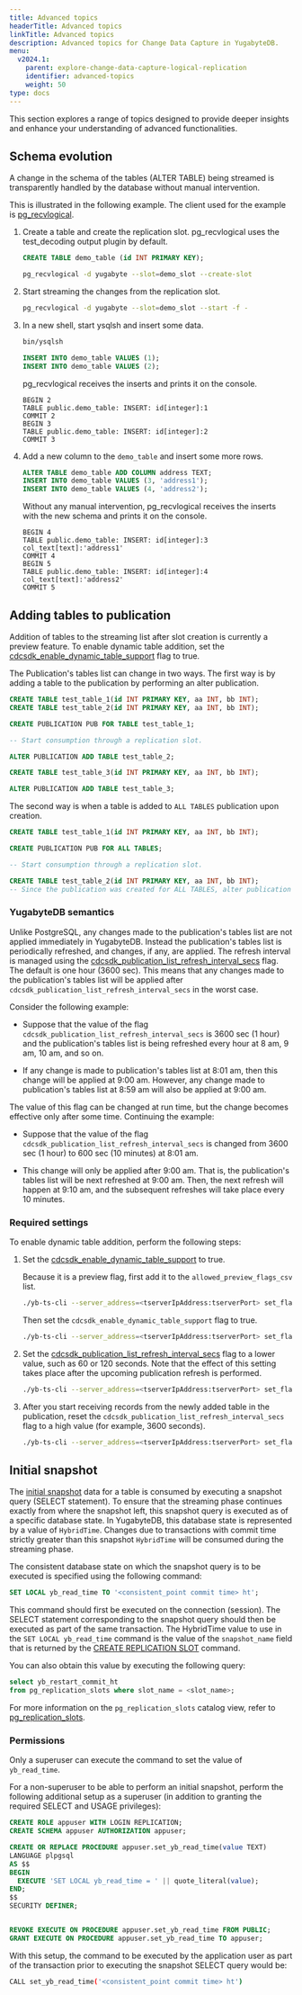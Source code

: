 ```yaml
---
title: Advanced topics
headerTitle: Advanced topics
linkTitle: Advanced topics
description: Advanced topics for Change Data Capture in YugabyteDB.
menu:
  v2024.1:
    parent: explore-change-data-capture-logical-replication
    identifier: advanced-topics
    weight: 50
type: docs
---
```


This section explores a range of topics designed to provide deeper insights and enhance your understanding of advanced functionalities.

## Schema evolution

A change in the schema of the tables (ALTER TABLE) being streamed is transparently handled by the database without manual intervention.

This is illustrated in the following example. The client used for the example is [pg_recvlogical](../get-started/#get-started-with-pg-recvlogical).

1. Create a table and create the replication slot. pg_recvlogical uses the test_decoding output plugin by default.

    ```sql
    CREATE TABLE demo_table (id INT PRIMARY KEY);
    ```

    ```sh
    pg_recvlogical -d yugabyte --slot=demo_slot --create-slot
    ```

1. Start streaming the changes from the replication slot.

    ```sh
    pg_recvlogical -d yugabyte --slot=demo_slot --start -f -
    ```

1. In a new shell, start ysqlsh and insert some data.

    ```sh
    bin/ysqlsh
    ```

    ```sql
    INSERT INTO demo_table VALUES (1);
    INSERT INTO demo_table VALUES (2);
    ```

    pg_recvlogical receives the inserts and prints it on the console.

    ```output
    BEGIN 2
    TABLE public.demo_table: INSERT: id[integer]:1
    COMMIT 2
    BEGIN 3
    TABLE public.demo_table: INSERT: id[integer]:2
    COMMIT 3
    ```

1. Add a new column to the `demo_table` and insert some more rows.

    ```sql
    ALTER TABLE demo_table ADD COLUMN address TEXT;
    INSERT INTO demo_table VALUES (3, 'address1');
    INSERT INTO demo_table VALUES (4, 'address2');
    ```

    Without any manual intervention, pg_recvlogical receives the inserts with the new schema and prints it on the console.

    ```output
    BEGIN 4
    TABLE public.demo_table: INSERT: id[integer]:3 col_text[text]:'address1'
    COMMIT 4
    BEGIN 5
    TABLE public.demo_table: INSERT: id[integer]:4 col_text[text]:'address2'
    COMMIT 5
    ```

## Adding tables to publication

Addition of tables to the streaming list after slot creation is currently a preview feature. To enable dynamic table addition, set the [cdcsdk_enable_dynamic_table_support](../../../../reference/configuration/yb-tserver/#cdcsdk-enable-dynamic-table-support) flag to true.

The Publication's tables list can change in two ways. The first way is by adding a table to the publication by performing an alter publication.

```sql
CREATE TABLE test_table_1(id INT PRIMARY KEY, aa INT, bb INT);
CREATE TABLE test_table_2(id INT PRIMARY KEY, aa INT, bb INT);

CREATE PUBLICATION PUB FOR TABLE test_table_1;

-- Start consumption through a replication slot.

ALTER PUBLICATION ADD TABLE test_table_2;

CREATE TABLE test_table_3(id INT PRIMARY KEY, aa INT, bb INT);

ALTER PUBLICATION ADD TABLE test_table_3;
```

The second way is when a table is added to `ALL TABLES` publication upon creation.

```sql
CREATE TABLE test_table_1(id INT PRIMARY KEY, aa INT, bb INT);

CREATE PUBLICATION PUB FOR ALL TABLES;

-- Start consumption through a replication slot.

CREATE TABLE test_table_2(id INT PRIMARY KEY, aa INT, bb INT);
-- Since the publication was created for ALL TABLES, alter publication is not requirred.
```

### YugabyteDB semantics

Unlike PostgreSQL, any changes made to the publication's tables list are not applied immediately in YugabyteDB. Instead the publication's tables list is periodically refreshed, and changes, if any, are applied. The refresh interval is managed using the [cdcsdk_publication_list_refresh_interval_secs](../../../../reference/configuration/yb-tserver/#cdcsdk-publication-list-refresh-interval-secs) flag. The default is one hour (3600 sec). This means that any changes made to the publication's tables list will be applied after `cdcsdk_publication_list_refresh_interval_secs` in the worst case.

Consider the following example:

- Suppose that the value of the flag `cdcsdk_publication_list_refresh_interval_secs` is 3600 sec (1 hour) and the publication's tables list is being refreshed every hour at 8 am, 9 am, 10 am, and so on.

- If any change is made to publication's tables list at 8:01 am, then this change will be applied at 9:00 am. However, any change made to publication's tables list at 8:59 am will also be applied at 9:00 am.

The value of this flag can be changed at run time, but the change becomes effective only after some time. Continuing the example:

- Suppose that the value of the flag `cdcsdk_publication_list_refresh_interval_secs` is changed from 3600 sec (1 hour) to 600 sec (10 minutes) at 8:01 am.

- This change will only be applied after 9:00 am. That is, the publication's tables list will be next refreshed at 9:00 am. Then, the next refresh will happen at 9:10 am, and the subsequent refreshes will take place every 10 minutes.

### Required settings

To enable dynamic table addition, perform the following steps:

1. Set the [cdcsdk_enable_dynamic_table_support](../../../../reference/configuration/yb-tserver/#cdcsdk-enable-dynamic-table-support) to true.

    Because it is a preview flag, first add it to the `allowed_preview_flags_csv` list.

    ```sh
    ./yb-ts-cli --server_address=<tserverIpAddress:tserverPort> set_flag allowed_preview_flags_csv cdcsdk_enable_dynamic_table_support
    ```

    Then set the `cdcsdk_enable_dynamic_table_support` flag to true.

    ```sh
    ./yb-ts-cli --server_address=<tserverIpAddress:tserverPort> set_flag cdcsdk_enable_dynamic_table_support true
    ```

1. Set the [cdcsdk_publication_list_refresh_interval_secs](../../../../reference/configuration/yb-tserver/#cdcsdk-publication-list-refresh-interval-secs) flag to a lower value, such as 60 or 120 seconds. Note that the effect of this setting takes place after the upcoming publication refresh is performed.

    ```sh
    ./yb-ts-cli --server_address=<tserverIpAddress:tserverPort> set_flag cdcsdk_publication_list_refresh_interval_secs 120
    ```

1. After you start receiving records from the newly added table in the publication, reset the  `cdcsdk_publication_list_refresh_interval_secs` flag to a high value (for example, 3600 seconds).

    ```sh
    ./yb-ts-cli --server_address=<tserverIpAddress:tserverPort> set_flag cdcsdk_publication_list_refresh_interval_secs 3600
    ```

## Initial snapshot

The [initial snapshot](../../../../architecture/docdb-replication/cdc-logical-replication/#initial-snapshot) data for a table is consumed by executing a snapshot query (SELECT statement). To ensure that the streaming phase continues exactly from where the snapshot left, this snapshot query is executed as of a specific database state. In YugabyteDB, this database state is represented by a value of `HybridTime`. Changes due to transactions with commit time strictly greater than this snapshot `HybridTime` will be consumed during the streaming phase.

The consistent database state on which the snapshot query is to be executed is specified using the following command:

```sql
SET LOCAL yb_read_time TO '<consistent_point commit time> ht';
```

This command should first be executed on the connection (session). The SELECT statement corresponding to the snapshot query should then be executed as part of the same transaction. The HybridTime value to use in the `SET LOCAL yb_read_time` command is the value of the `snapshot_name` field that is returned by the [CREATE REPLICATION SLOT](../../../../api/ysql/the-sql-language/statements/#streaming-replication-protocol-statements) command.

You can also obtain this value by executing the following query:

```sql
select yb_restart_commit_ht
from pg_replication_slots where slot_name = <slot_name>;
```

For more information on the `pg_replication_slots` catalog view, refer to [pg_replication_slots](../monitor/#pg-replication-slots).

### Permissions

Only a superuser can execute the command to set the value of `yb_read_time`.

For a non-superuser to be able to perform an initial snapshot, perform the following additional setup as a superuser (in addition to granting the required SELECT and USAGE privileges):

```sql
CREATE ROLE appuser WITH LOGIN REPLICATION;
CREATE SCHEMA appuser AUTHORIZATION appuser;

CREATE OR REPLACE PROCEDURE appuser.set_yb_read_time(value TEXT)
LANGUAGE plpgsql
AS $$
BEGIN
  EXECUTE 'SET LOCAL yb_read_time = ' || quote_literal(value);
END;
$$
SECURITY DEFINER;


REVOKE EXECUTE ON PROCEDURE appuser.set_yb_read_time FROM PUBLIC; 
GRANT EXECUTE ON PROCEDURE appuser.set_yb_read_time TO appuser;
```

With this setup, the command to be executed by the application user as part of the transaction prior to executing the snapshot SELECT query would be:

```sh
CALL set_yb_read_time('<consistent_point commit time> ht')
```
